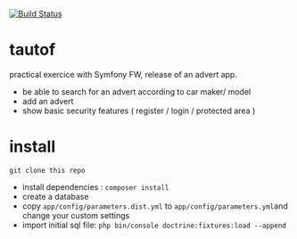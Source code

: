 
[![Build Status](https://travis-ci.org/afpa-mx2016/tautof.svg?branch=master)](https://travis-ci.org/afpa-mx2016/tautof)

tautof
======

practical exercice with Symfony FW, release of an advert app.
- be able to search for an advert according to car maker/ model
- add an advert
- show basic security features ( register / login / protected area )


# install
`git clone this repo`
 - install dependencies :
 `composer install`
 - create a database 
 - copy `app/config/parameters.dist.yml` to `app/config/parameters.yml`and change your custom settings
 - import initial sql file: `php bin/console doctrine:fixtures:load --append`

